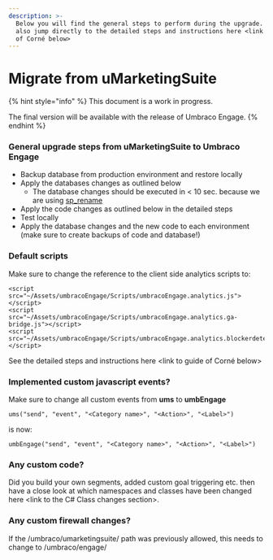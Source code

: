 ```yaml
---
description: >-
  Below you will find the general steps to perform during the upgrade. You can
  also jump directly to the detailed steps and instructions here <link to guide
  of Corné below>
---
```


# Migrate from uMarketingSuite

{% hint style="info" %}
This document is a work in progress.

The final version will be available with the release of Umbraco Engage.
{% endhint %}

### **General upgrade steps from uMarketingSuite to Umbraco Engage**

* Backup database from production environment and restore locally
* Apply the databases changes as outlined below
  * The database changes should be executed in < 10 sec. because we are using [sp\_rename](https://learn.microsoft.com/en-us/sql/relational-databases/system-stored-procedures/sp-rename-transact-sql)
* Apply the code changes as outlined below in the detailed steps
* Test locally&#x20;
* Apply the database changes and the new code to each environment (make sure to create backups of code and database!)

### **Default scripts**

Make sure to change the reference to the client side analytics scripts to:

```
<script src="~/Assets/umbracoEngage/Scripts/umbracoEngage.analytics.js"></script>
<script src="~/Assets/umbracoEngage/Scripts/umbracoEngage.analytics.ga-bridge.js"></script>
<script src="~/Assets/umbracoEngage/Scripts/umbracoEngage.analytics.blockerdetection.js"></script>
```

See the detailed steps and instructions here \<link to guide of Corné below>

### **Implemented custom javascript events?**&#x20;

Make sure to change all custom events from **ums** to **umbEngage**

`ums("send", "event", "<Category name>", "<Action>", "<Label>")`&#x20;

is now:

`umbEngage("send", "event", "<Category name>", "<Action>", "<Label>")`

### **Any custom code?**

Did you build your own segments, added custom goal triggering etc. then have a close look at which namespaces and classes have been changed here \<link to the C# Class changes section>.



### **Any custom firewall changes?**

If the /umbraco/umarketingsuite/ path was previously allowed, this needs to change to /umbraco/engage/
